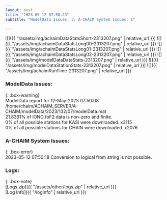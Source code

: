 ```yaml
---
layout: post
title: "2023-05-12 07:50:23"
subtitle: "ModelData Issues: 3; A-CHAIM System Issues: 1"

---
```


![]({{ "/assets/img/achaimDataStatsShort-2313207.png" | relative_url }})
![]({{ "/assets/img/achaimDataStatsLong00-2313207.png" | relative_url }})
![]({{ "/assets/img/achaimDataStatsLong01-2313207.png" | relative_url }})
![]({{ "/assets/img/achaimDataStatsLong02-2313207.png" | relative_url }})
![]({{ "/assets/img/modelDataDataStats-2313207.png" | relative_url }})
![]({{ "/assets/img/modelDataStationStats-2313207.png" | relative_url }})
![]({{ "/assets/img/achaimRunTime-2313207.png" | relative_url }})


### ModelData Issues:  
  
{: .box-warning}  
 ModelData report for 12-May-2023 07:50:08   
 /home/chaim/ACHAIM_SERVER/A-CHAIM/modelData/2023/132/07/modelData.mat   
 21.8391% of IONO foF2 data is non-zero and finite.   
 0% of all possible stations for KASI were downloaded. x3115   
 0% of all possible stations for CHAIN were downloaded. x2076   
  
### A-CHAIM System Issues:  
  
{: .box-error}  
2023-05-12 07:50:18 Conversion to logical from string is not possible.  

### Logs:  
  
{: .box-note}  
[Logs.zip]({{ "/assets/other/logs.zip" | relative_url }})  
[Log Info]({{ "/logInfo" | relative_url }})  
